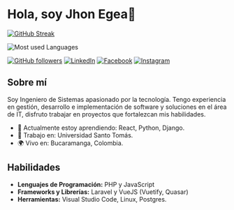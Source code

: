# Hola, soy Jhon Egea👋
[![GitHub Streak](https://github-readme-streak-stats.herokuapp.com?user=jhonegea&theme=onedark&hide_border=true&locale=es&short_numbers=true&date_format=M%20j%5B%2C%20Y%5D)](https://git.io/streak-stats)

![Most used Languages](https://github-readme-stats.vercel.app/api/top-langs/?username=jhonegea&theme=onedark)

[![GitHub followers](https://img.shields.io/github/followers/jhonegea?style=social)](https://github.com/jhonegea)
[![LinkedIn](https://img.shields.io/badge/LinkedIn-%230077B5.svg?&style=flat-square&logo=linkedin&logoColor=white)](https://linkedin.com/in/jhon-egea-sossa)
[![Facebook](https://img.shields.io/badge/Facebook-%231877F2.svg?&style=flat-square&logo=facebook&logoColor=white)](https://facebook.com/jhon.egea.s)
[![Instagram](https://img.shields.io/badge/Instagram-%23E4405F.svg?&style=flat-square&logo=instagram&logoColor=white)](https://instagram.com/jhon.egea)

## Sobre mí

Soy Ingeniero de Sistemas apasionado por la tecnología. Tengo experiencia en gestión, desarrollo e implementación de software y soluciones en el área de IT, disfruto trabajar en proyectos que fortalezcan mis habilidades.

- 🌱 Actualmente estoy aprendiendo: React, Python, Django.
- 💼 Trabajo en: Universidad Santo Tomás.
- 🌍 Vivo en: Bucaramanga, Colombia.

## Habilidades

- **Lenguajes de Programación:** PHP y JavaScript
- **Frameworks y Librerías:** Laravel y VueJS (Vuetify, Quasar)
- **Herramientas:** Visual Studio Code, Linux, Postgres.
